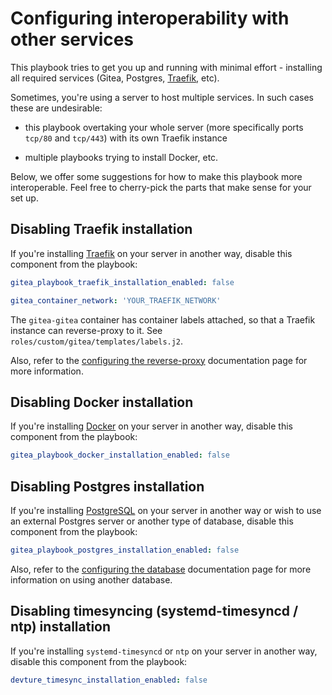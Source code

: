 # Configuring interoperability with other services

This playbook tries to get you up and running with minimal effort - installing all required services (Gitea, Postgres, [Traefik](https://traefik.io), etc).

Sometimes, you're using a server to host multiple services. In such cases these are undesirable:

- this playbook overtaking your whole server (more specifically ports `tcp/80` and `tcp/443`) with its own Traefik instance

- multiple playbooks trying to install Docker, etc.

Below, we offer some suggestions for how to make this playbook more interoperable. Feel free to cherry-pick the parts that make sense for your set up.


## Disabling Traefik installation

If you're installing [Traefik](https://traefik.io) on your server in another way, disable this component from the playbook:

```yaml
gitea_playbook_traefik_installation_enabled: false

gitea_container_network: 'YOUR_TRAEFIK_NETWORK'
```

The `gitea-gitea` container has container labels attached, so that a Traefik instance can reverse-proxy to it. See `roles/custom/gitea/templates/labels.j2`.

Also, refer to the [configuring the reverse-proxy](configuring-playbook-reverse-proxy.md) documentation page for more information.


## Disabling Docker installation

If you're installing [Docker](https://www.docker.com/) on your server in another way, disable this component from the playbook:

```yaml
gitea_playbook_docker_installation_enabled: false
```


## Disabling Postgres installation

If you're installing [PostgreSQL](https://www.postgresql.org/) on your server in another way or wish to use an external Postgres server or another type of database, disable this component from the playbook:

```yaml
gitea_playbook_postgres_installation_enabled: false
```

Also, refer to the [configuring the database](configuring-playbook-database.md) documentation page for more information on using another database.


## Disabling timesyncing (systemd-timesyncd / ntp) installation

If you're installing `systemd-timesyncd` or `ntp` on your server in another way, disable this component from the playbook:

```yaml
devture_timesync_installation_enabled: false
```
